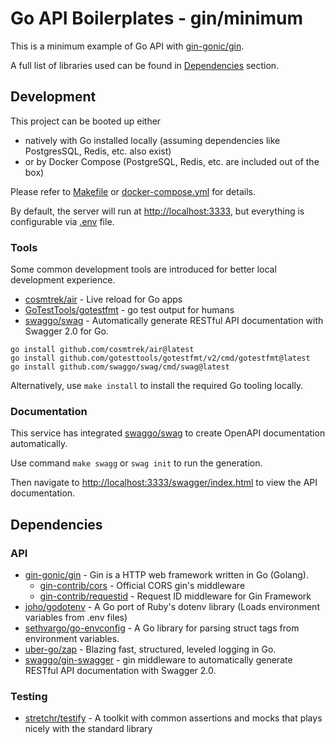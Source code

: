 # Go API Boilerplates - gin/minimum

This is a minimum example of Go API with [gin-gonic/gin][gin-gonic/gin].

A full list of libraries used can be found in [Dependencies](#dependencies) section.

## Development

This project can be booted up either

- natively with Go installed locally (assuming dependencies like PostgresSQL, Redis, etc. also exist)
- or by Docker Compose (PostgreSQL, Redis, etc. are included out of the box)

Please refer to [Makefile](./Makefile) or [docker-compose.yml](./docker-compose.yml) for details.

By default, the server will run at <http://localhost:3333>, but everything is configurable via [.env](.env) file.

### Tools

Some common development tools are introduced for better local development experience.

- [cosmtrek/air](https://github.com/cosmtrek/air) - Live reload for Go apps
- [GoTestTools/gotestfmt](https://github.com/GoTestTools/gotestfmt) - go test output for humans
- [swaggo/swag][swaggo/swag] - Automatically generate RESTful API documentation with Swagger 2.0 for Go.

```
go install github.com/cosmtrek/air@latest
go install github.com/gotesttools/gotestfmt/v2/cmd/gotestfmt@latest
go install github.com/swaggo/swag/cmd/swag@latest
```

Alternatively, use `make install` to install the required Go tooling locally.

### Documentation

This service has integrated [swaggo/swag][swaggo/swag] to create OpenAPI documentation automatically.

Use command `make swagg` or `swag init` to run the generation.

Then navigate to <http://localhost:3333/swagger/index.html> to view the API documentation.

## Dependencies

### API
- [gin-gonic/gin][gin-gonic/gin] - Gin is a HTTP web framework written in Go (Golang).
  - [gin-contrib/cors][gin-contrib/cors] - Official CORS gin's middleware
  - [gin-contrib/requestid][gin-contrib/requestid] - Request ID middleware for Gin Framework
- [joho/godotenv][joho/godotenv] - A Go port of Ruby's dotenv library (Loads environment variables from .env files)
- [sethvargo/go-envconfig][sethvargo/go-envconfig] - A Go library for parsing struct tags from environment variables.
- [uber-go/zap][uber-go/zap] - Blazing fast, structured, leveled logging in Go.
- [swaggo/gin-swagger][swaggo/gin-swagger] - gin middleware to automatically generate RESTful API documentation with Swagger 2.0.

### Testing
- [stretchr/testify][stretchr/testify] - A toolkit with common assertions and mocks that plays nicely with the standard library

[gin-gonic/gin]: https://github.com/gin-gonic/gin
[gin-contrib/cors]: https://github.com/gin-contrib/cors
[gin-contrib/requestid]: https://github.com/gin-contrib/requestid
[joho/godotenv]: https://github.com/joho/godotenv
[sethvargo/go-envconfig]: https://github.com/sethvargo/go-envconfig
[uber-go/zap]: https://github.com/uber-go/zap
[stretchr/testify]: https://github.com/stretchr/testify
[swaggo/swag]: https://github.com/swaggo/swag
[swaggo/gin-swagger]: https://github.com/swaggo/gin-swagger
